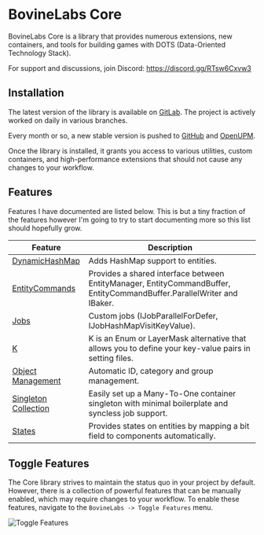 # BovineLabs Core
BovineLabs Core is a library that provides numerous extensions, new containers, and tools for building games with DOTS (Data-Oriented Technology Stack).

For support and discussions, join Discord: https://discord.gg/RTsw6Cxvw3

## Installation

The latest version of the library is available on [GitLab](https://gitlab.com/tertle/com.bovinelabs.core). The project is actively worked on daily in various branches.

Every month or so, a new stable version is pushed to [GitHub](https://github.com/tertle/com.bovinelabs.core) and [OpenUPM](https://openupm.com/packages/com.bovinelabs.core/).

Once the library is installed, it grants you access to various utilities, custom containers, and high-performance extensions that should not cause any changes to your workflow. 

## Features
Features I have documented are listed below. This is but a tiny fraction of the features however I'm going to try to start documenting more so this list should hopefully grow.

| Feature                                                       | Description                                                                                                            |
|---------------------------------------------------------------|------------------------------------------------------------------------------------------------------------------------|
| [DynamicHashMap](Documentation~/DynamicHashMap.md)            | Adds HashMap support to entities.                                                                                      | 
| [EntityCommands](Documentation~/EntityCommands.md)            | Provides a shared interface between EntityManager, EntityCommandBuffer, EntityCommandBuffer.ParallelWriter and IBaker. |
| [Jobs](Documentation~/Jobs.md)                                | Custom jobs (IJobParallelForDefer, IJobHashMapVisitKeyValue).                                                          |
| [K](Documentation~/K.md)                                      | K is an Enum or LayerMask alternative that allows you to define your key-value pairs in setting files.                 |
| [Object Management](Documentation~/ObjectManagement.md)       | Automatic ID, category and group management.                                                                           |
| [Singleton Collection](Documentation~/SingletonCollection.md) | Easily set up a Many-To-One container singleton with minimal boilerplate and syncless job support.                     | 
| [States](Documentation~/States.md)                            | Provides states on entities by mapping a bit field to components automatically.                                        |

## Toggle Features

The Core library strives to maintain the status quo in your project by default. However, there is a collection of powerful features that can be manually enabled, which may require changes to your workflow. To enable these features, navigate to the `BovineLabs -> Toggle Features` menu.

![Toggle Features](Documentation~/Images/ToggleFeatures.png)
